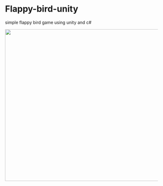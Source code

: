 # Flappy-bird-unity
 simple flappy bird game using unity and c#
 
 <img src="https://psmag.com/.image/ar_4:3%2Cc_fill%2Ccs_srgb%2Cfl_progressive%2Cq_auto:good%2Cw_1200/MTI3NTgyMjIwOTYwNjM1MzU4/flappy-bird.jpg" width="700px" height="500px">
